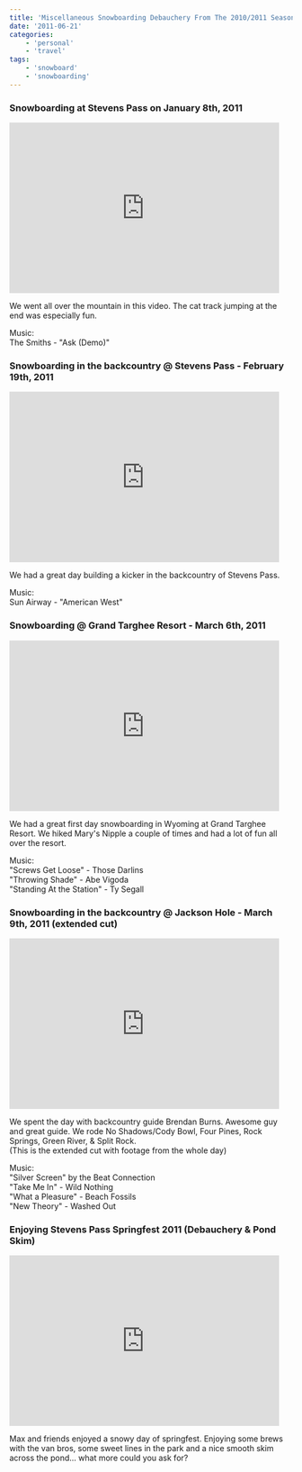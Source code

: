 ```yaml
---
title: 'Miscellaneous Snowboarding Debauchery From The 2010/2011 Season'
date: '2011-06-21'
categories:
    - 'personal'
    - 'travel'
tags:
    - 'snowboard'
    - 'snowboarding'
---
```


### Snowboarding at Stevens Pass on January 8th, 2011

<iframe width="480" height="303" src="http://www.youtube.com/embed/zKHu1Lxjiys" frameborder="0" allowfullscreen></iframe>

We went all over the mountain in this video. The cat track jumping at the end was especially fun.

Music:  
The Smiths - "Ask (Demo)"

### Snowboarding in the backcountry @ Stevens Pass - February 19th, 2011

<iframe width="480" height="303" src="http://www.youtube.com/embed/zjU0HwyeU_o" frameborder="0" allowfullscreen></iframe>

We had a great day building a kicker in the backcountry of Stevens Pass.

Music:  
Sun Airway - "American West"

### Snowboarding @ Grand Targhee Resort - March 6th, 2011

<iframe width="480" height="303" src="http://www.youtube.com/embed/FLO9kE7GaHg" frameborder="0" allowfullscreen></iframe>

We had a great first day snowboarding in Wyoming at Grand Targhee Resort. We hiked Mary's Nipple a couple of times and had a lot of fun all over the resort.

Music:  
"Screws Get Loose" - Those Darlins  
"Throwing Shade" - Abe Vigoda  
"Standing At the Station" - Ty Segall

### Snowboarding in the backcountry @ Jackson Hole - March 9th, 2011 (extended cut)

<iframe width="480" height="303" src="http://www.youtube.com/embed/e1uF6GPC5bs" frameborder="0" allowfullscreen></iframe>

We spent the day with backcountry guide Brendan Burns. Awesome guy and great guide. We rode No Shadows/Cody Bowl, Four Pines, Rock Springs, Green River, & Split Rock.  
(This is the extended cut with footage from the whole day)

Music:  
"Silver Screen" by the Beat Connection  
"Take Me In" - Wild Nothing  
"What a Pleasure" - Beach Fossils  
"New Theory" - Washed Out

### Enjoying Stevens Pass Springfest 2011 (Debauchery & Pond Skim)

<iframe width="480" height="303" src="http://www.youtube.com/embed/nppSnCRk5Cc" frameborder="0" allowfullscreen></iframe>

Max and friends enjoyed a snowy day of springfest. Enjoying some brews with the van bros, some sweet lines in the park and a nice smooth skim across the pond... what more could you ask for?
